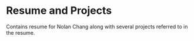 # Resume and Projects

Contains resume for Nolan Chang along with several projects referred to in the resume.
